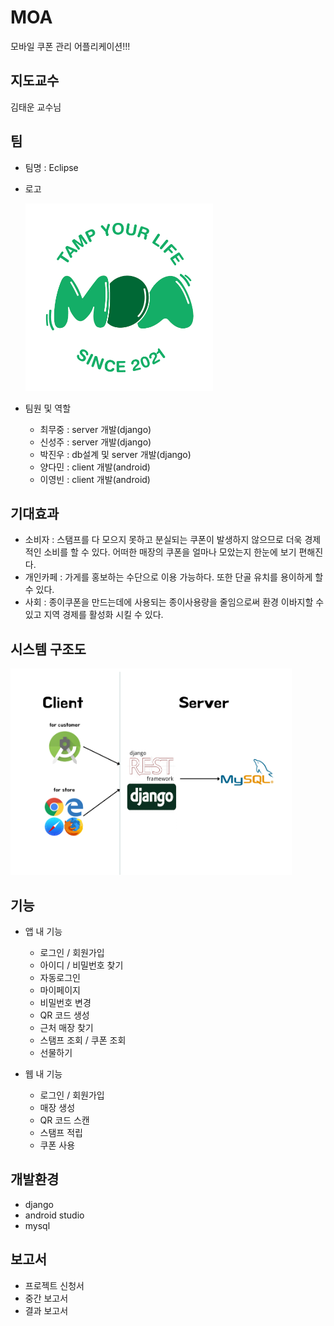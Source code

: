 # MOA
모바일 쿠폰 관리 어플리케이션!!!

## 지도교수
김태운 교수님

## 팀
- 팀명 : Eclipse      
- 로고 
     
   <img src="/img/MOA_Logo.png" width="300" height="300">
- 팀원 및 역할 
  - 최무중 : server 개발(django) 
  - 신성주 : server 개발(django)
  - 박진우 : db설계 및 server 개발(django)
  - 양다민 : client 개발(android)
  - 이영빈 : client 개발(android)
  

## 기대효과
 - 소비자 : 스탬프를 다 모으지 못하고 분실되는 쿠폰이 발생하지 않으므로 더욱 경제적인 소비를 할 수 있다. 어떠한 매장의 쿠폰을 얼마나 모았는지 한눈에 보기 편해진다.
 - 개인카페 : 가게를 홍보하는 수단으로 이용 가능하다. 또한 단골 유치를 용이하게 할 수 있다.
 - 사회 : 종이쿠폰을 만드는데에 사용되는 종이사용량을 줄임으로써 환경 이바지할 수 있고 지역 경제를 활성화 시킬 수 있다.

## 시스템 구조도

   <img src="/img/structure.png" width="450" height="330">
   
## 기능
- 앱 내 기능
  - 로그인 / 회원가입
  - 아이디 / 비밀번호 찾기
  - 자동로그인
  - 마이페이지
  - 비밀번호 변경
  - QR 코드 생성
  - 근처 매장 찾기
  - 스탬프 조회 / 쿠폰 조회
  - 선물하기


- 웹 내 기능
  - 로그인 / 회원가입
  - 매장 생성
  - QR 코드 스캔
  - 스탬프 적립
  - 쿠폰 사용

## 개발환경
- django
- android studio
- mysql

## 보고서 
- 프로젝트 신청서
- 중간 보고서
- 결과 보고서
